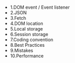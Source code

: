  ######
 * 1.DOM event / Event listener
 * 2.JSON
 * 3.Fetch
 * 4.DOM location
 * 5.Local storage
 * 6.Session storage
 * 7.Coding convention
 * 8.Best Practices
 * 9.Mistakes
 * 10.Performance
 